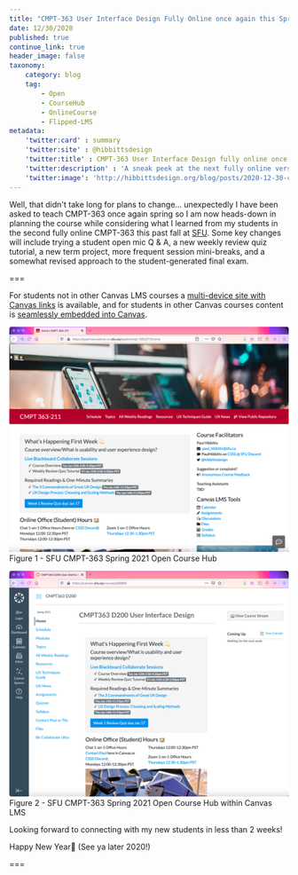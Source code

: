 ```yaml
---
title: "CMPT-363 User Interface Design Fully Online once again this Spring, with Grav Open Course Hub"
date: 12/30/2020
published: true
continue_link: true
header_image: false
taxonomy:
    category: blog
    tag:
        - Open
        - CourseHub
        - OnlineCourse
        - Flipped-LMS
metadata:
    'twitter:card' : summary
    'twitter:site' : @hibbittsdesign
    'twitter:title' : CMPT-363 User Interface Design fully online once again this spring, with Grav Open Course Hub
    'twitter:description' : 'A sneak peek at the next fully online version of CMPT-363 using the Grav Open Course Hub'
    'twitter:image': 'http://hibbittsdesign.org/blog/posts/2020-12-30-cmpt-363-fully-online-once-again-this-spring/screenshot.png'
---
```


Well, that didn't take long for plans to change... unexpectedly I have been asked to teach CMPT-363 once again spring so I am now heads-down in planning the course while considering what I learned from my students in the second fully online CMPT-363 this past fall at [SFU](https://www.sfu.ca/). Some key changes will include trying a student open mic Q & A, a new weekly review quiz tutorial, a new term project, more frequent session mini-breaks, and a somewhat revised approach to the student-generated final exam.

===

For students not in other Canvas LMS courses a [multi-device site with Canvas links](https://opencoursehub.cs.sfu.ca/paulh/cmpt-363/211/home) is available, and for students in other Canvas courses content is [seamlessly embedded into Canvas](https://canvas.sfu.ca/courses/59869).

![SFU CMPT-363 Spring 2021 Open Course Hub](browser.png)  
Figure 1 - SFU CMPT-363 Spring 2021 Open Course Hub

![SFU CMPT-363 Spring 2021 Open Course Hub within Canvas LMS](browser-canvas.png)  
Figure 2 - SFU CMPT-363 Spring 2021 Open Course Hub within Canvas LMS

Looking forward to connecting with my new students in less than 2 weeks!

Happy New Year🎉 (See ya later 2020!)

===
